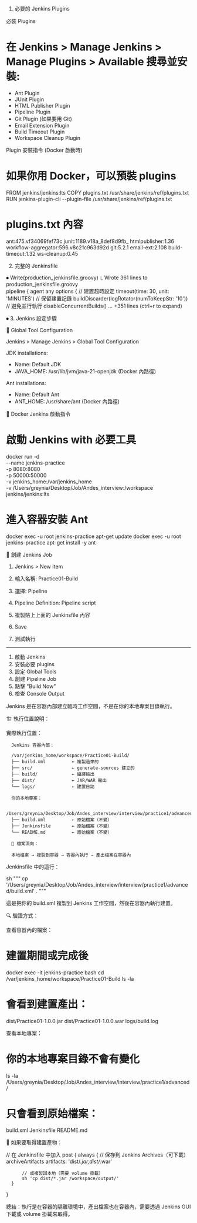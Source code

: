 1. 必要的 Jenkins Plugins

  必裝 Plugins

  # 在 Jenkins > Manage Jenkins > Manage Plugins > Available 搜尋並安裝:
  - Ant Plugin
  - JUnit Plugin
  - HTML Publisher Plugin
  - Pipeline Plugin
  - Git Plugin (如果要用 Git)
  - Email Extension Plugin
  - Build Timeout Plugin
  - Workspace Cleanup Plugin

  Plugin 安裝指令 (Docker 啟動時)

  # 如果你用 Docker，可以預裝 plugins
  FROM jenkins/jenkins:lts
  COPY plugins.txt /usr/share/jenkins/ref/plugins.txt
  RUN jenkins-plugin-cli --plugin-file /usr/share/jenkins/ref/plugins.txt

  # plugins.txt 內容
  ant:475.vf34069fef73c
  junit:1189.v18a_8def8d9fb_
  htmlpublisher:1.36
  workflow-aggregator:596.v8c21c963d92d
  git:5.2.1
  email-ext:2.108
  build-timeout:1.32
  ws-cleanup:0.45

  2. 完整的 Jenkinsfile

⏺ Write(production_jenkinsfile.groovy)
  ⎿  Wrote 361 lines to production_jenkinsfile.groovy      
     pipeline {
         agent any
         options {
             // 建置超時設定
             timeout(time: 30, unit: 'MINUTES')
             // 保留建置記錄
             buildDiscarder(logRotator(numToKeepStr: '10'))
             // 避免並行執行
             disableConcurrentBuilds()
     … +351 lines (ctrl+r to expand)

⏺ 3. Jenkins 設定步驟

  🔧 Global Tool Configuration

  Jenkins > Manage Jenkins > Global Tool Configuration

  JDK installations:
  - Name: Default JDK
  - JAVA_HOME: /usr/lib/jvm/java-21-openjdk (Docker 內路徑)

  Ant installations:  
  - Name: Default Ant
  - ANT_HOME: /usr/share/ant (Docker 內路徑)

  🐳 Docker Jenkins 啟動指令

  # 啟動 Jenkins with 必要工具
  docker run -d \
    --name jenkins-practice \
    -p 8080:8080 \
    -p 50000:50000 \
    -v jenkins_home:/var/jenkins_home \
    -v /Users/greynia/Desktop/Job/Andes_interview:/workspace \
    jenkins/jenkins:lts

  # 進入容器安裝 Ant
  docker exec -u root jenkins-practice apt-get update
  docker exec -u root jenkins-practice apt-get install -y ant

  📝 創建 Jenkins Job

  1. Jenkins > New Item
  2. 輸入名稱: Practice01-Build
  3. 選擇: Pipeline
  4. Pipeline Definition: Pipeline script
  5. 複製貼上上面的 Jenkinsfile 內容
  6. Save

  4. 測試執行
------
1. 啟動 Jenkins
2. 安裝必要 plugins
3. 設定 Global Tools
4. 創建 Pipeline Job
5. 點擊 "Build Now"
6. 檢查 Console Output

Jenkins 是在容器內部建立臨時工作空間，不是在你的本地專案目錄執行。

  🏗️ 執行位置說明：

  實際執行位置：
```
  Jenkins 容器內部：
  
  /var/jenkins_home/workspace/Practice01-Build/
  ├── build.xml          ← 複製過來的
  ├── src/               ← generate-sources 建立的
  ├── build/             ← 編譯輸出
  ├── dist/              ← JAR/WAR 輸出
  └── logs/              ← 建置日誌

  你的本地專案：

  /Users/greynia/Desktop/Job/Andes_interview/interview/practice1/advanced/
  ├── build.xml          ← 原始檔案（不變）
  ├── Jenkinsfile        ← 原始檔案（不變）
  └── README.md          ← 原始檔案（不變）

  📁 檔案流向：

  本地檔案 → 複製到容器 → 容器內執行 → 產出檔案在容器內
```
  Jenkinsfile 中的這行：

  sh """
      cp '/Users/greynia/Desktop/Job/Andes_interview/interview/practice1/advanced/build.xml' .
  """

  這是把你的 build.xml 複製到 Jenkins 工作空間，然後在容器內執行建置。

  🔍 驗證方式：

  查看容器內的檔案：

  # 建置期間或完成後
  docker exec -it jenkins-practice bash
  cd /var/jenkins_home/workspace/Practice01-Build
  ls -la

  # 會看到建置產出：
  dist/Practice01-1.0.0.jar
  dist/Practice01-1.0.0.war
  logs/build.log

  查看本地專案：

  # 你的本地專案目錄不會有變化
  ls -la /Users/greynia/Desktop/Job/Andes_interview/interview/practice1/advanced/

  # 只會看到原始檔案：
  build.xml
  Jenkinsfile
  README.md

  💾 如果要取得建置產物：

  // 在 Jenkinsfile 中加入
  post {
      always {
          // 保存到 Jenkins Archives（可下載）
          archiveArtifacts artifacts: 'dist/*.jar,dist/*.war'

          // 或複製回本地（需要 volume 掛載）
          sh 'cp dist/*.jar /workspace/output/'
      }
  }

  總結：執行是在容器的隔離環境中，產出檔案也在容器內，需要透過 Jenkins GUI 下載或 volume 掛載來取得。
